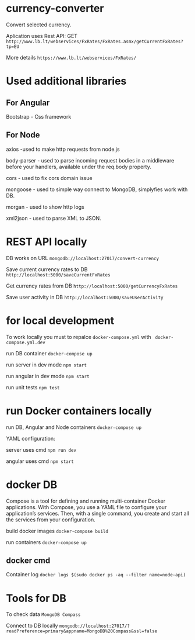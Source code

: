 # currency-converter
Convert selected currency.

Aplication uses Rest API: 
GET `http://www.lb.lt/webservices/FxRates/FxRates.asmx/getCurrentFxRates?tp=EU`

More details `https://www.lb.lt/webservices/FxRates/`

# Used additional libraries

## For Angular

Bootstrap - Css framework

## For Node

axios -used to make http requests from node.js

body-parser - used to parse incoming request bodies in a middleware before your handlers, available under the req.body property.

cors - used to fix cors domain issue

mongoose - used to simple way connect to MongoDB, simplyfies work with DB.

morgan - used to show http logs

xml2json - used to parse XML to JSON.

# REST API locally
DB works on URL `mongodb://localhost:27017/convert-currency`

Save current currency rates to DB `http://localhost:5000/saveCurrentFxRates`
 
Get currency rates from DB `http://localhost:5000/getCurrencyFxRates`
 
Save user activity in DB  `http://localhost:5000/saveUserActivity`

# for local development
To work locally you must to repalce `docker-compose.yml` with ` docker-compose.yml.dev`

run DB container `docker-compose up` 

run server in dev mode `npm start`

run angular in dev mode `npm start`

run unit tests `npm test`

# run Docker containers locally
run DB, Angular and Node containers `docker-compose up`

YAML configuration:

server uses cmd `npm run dev`

angular uses cmd `npm start`

# docker DB
Compose is a tool for defining and running multi-container Docker applications. With Compose, you use a YAML file to configure your application’s services. Then, with a single command, you create and start all the services from your configuration.

build docker images `docker-compose build`

run containers `docker-compose up` 

## docker cmd
Container log `docker logs $(sudo docker ps -aq --filter name=node-api)`

# Tools for DB
To check data `MongoDB Compass`

Connect to DB locally `mongodb://localhost:27017/?readPreference=primary&appname=MongoDB%20Compass&ssl=false`



